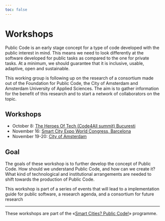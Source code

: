 ```yaml
---
toc: false
---
```


# Workshops

Public Code is an early stage concept for a type of code developed with the public interest in mind. This means we need to look differently at the software developed for public tasks as compared to the one for private tasks. At a minimum, we should guarantee that it is inclusive, usable, adaptive, open and sustainable.

This working group is following up on the research of a consortium made out of the Foundation for Public Code, the City of Amsterdam and Amsterdam University of Applied Sciences. The aim is to gather information for the benefit of this research and to start a network of collaborators on the topic.

## Workshops

* October 8: [The Heroes Of Tech (Code4All summit) București](bucurest.md)
* November 16: [Smart City Expo World Congress, Barcelona](barcelona.md)
* November 19-20: [City of Amsterdam](amsterdam.md)

## Goal

The goals of these workshop is to further develop the concept of Public Code. How should we understand Public Code, and how can we create it? What kind of technological and institutional arrangements are needed to shift towards the production of Public Code.

This workshop is part of a series of events that will lead to a implementation guide for public software, a research agenda, and a consortium for future research

---

These workshops are part of the «[Smart Cities? Public Code!](../index.md)» programme.
